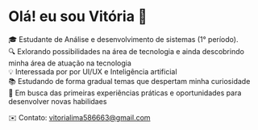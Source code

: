 # Olá! eu sou Vitória 👋 


🎓  Estudante de Análise e desenvolvimento de sistemas (1° período).   <br>
🔍 Exlorando possibilidades na área de tecnologia e ainda descobrindo minha área de atuação na tecnologia   <br>
💡  Interessada por  por UI/UX e Inteligência artificial  <br>
📚  Estudando de forma gradual temas que despertam minha curiosidade  <br>
📌  Em busca das primeiras experiências práticas e oportunidades para desenvolver novas habilidaes  <br>

✉️  Contato: [vitorialima586663@gmail.com](mailto:vitorilima586663@gmail.com)
